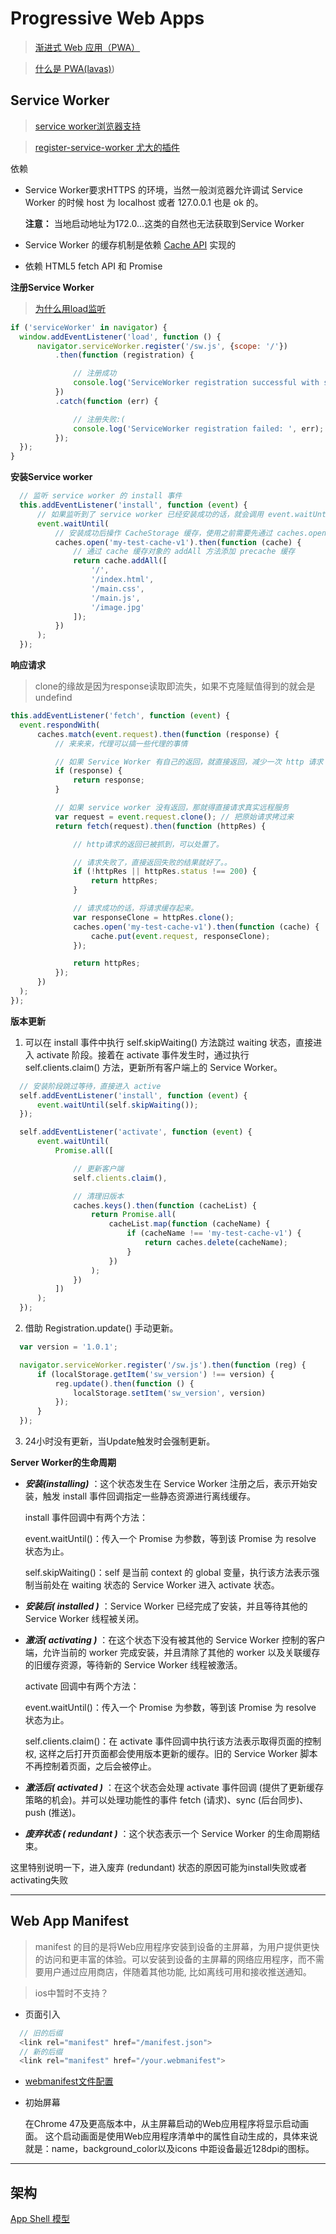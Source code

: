 # Progressive Web Apps

> [渐进式 Web 应用（PWA）](https://developer.mozilla.org/zh-CN/docs/Web/Progressive_web_apps)

> [什么是 PWA(lavas)](https://lavas.baidu.com/pwa/engage-retain-users/add-to-home-screen/introduction))

## Service Worker

> [service worker浏览器支持](https://jakearchibald.github.io/isserviceworkerready/)

> [register-service-worker 尤大的插件](https://github.com/yyx990803/register-service-worker)

依赖
  + Service Worker要求HTTPS 的环境，当然一般浏览器允许调试 Service Worker 的时候 host 为 localhost 或者 127.0.0.1 也是 ok 的。

    **注意：** 当地启动地址为172.0...这类的自然也无法获取到Service Worker

  - Service Worker 的缓存机制是依赖 [Cache API](https://developer.mozilla.org/zh-CN/docs/Web/API/Cache) 实现的

  + 依赖 HTML5 fetch API 和 Promise

**注册Service Worker**

  > [为什么用load监听](https://developers.google.com/web/fundamentals/primers/service-workers/registration)

  ```javascript
  if ('serviceWorker' in navigator) {
    window.addEventListener('load', function () {
        navigator.serviceWorker.register('/sw.js', {scope: '/'})
            .then(function (registration) {

                // 注册成功
                console.log('ServiceWorker registration successful with scope: ', registration.scope);
            })
            .catch(function (err) {

                // 注册失败:(
                console.log('ServiceWorker registration failed: ', err);
            });
    });
  }
  ```

**安装Service worker**

  ```javascript
    // 监听 service worker 的 install 事件
    this.addEventListener('install', function (event) {
        // 如果监听到了 service worker 已经安装成功的话，就会调用 event.waitUntil 回调函数
        event.waitUntil(
            // 安装成功后操作 CacheStorage 缓存，使用之前需要先通过 caches.open() 打开对应缓存空间。
            caches.open('my-test-cache-v1').then(function (cache) {
                // 通过 cache 缓存对象的 addAll 方法添加 precache 缓存
                return cache.addAll([
                    '/',
                    '/index.html',
                    '/main.css',
                    '/main.js',
                    '/image.jpg'
                ]);
            })
        );
    });
  ```

**响应请求**

  > clone的缘故是因为response读取即流失，如果不克隆赋值得到的就会是undefind

  ```javascript
  this.addEventListener('fetch', function (event) {
    event.respondWith(
        caches.match(event.request).then(function (response) {
            // 来来来，代理可以搞一些代理的事情

            // 如果 Service Worker 有自己的返回，就直接返回，减少一次 http 请求
            if (response) {
                return response;
            }

            // 如果 service worker 没有返回，那就得直接请求真实远程服务
            var request = event.request.clone(); // 把原始请求拷过来
            return fetch(request).then(function (httpRes) {

                // http请求的返回已被抓到，可以处置了。

                // 请求失败了，直接返回失败的结果就好了。。
                if (!httpRes || httpRes.status !== 200) {
                    return httpRes;
                }

                // 请求成功的话，将请求缓存起来。
                var responseClone = httpRes.clone();
                caches.open('my-test-cache-v1').then(function (cache) {
                    cache.put(event.request, responseClone);
                });

                return httpRes;
            });
        })
    );
  });
  ```
**版本更新**
  1. 可以在 install 事件中执行 self.skipWaiting() 方法跳过 waiting 状态，直接进入 activate 阶段。接着在 activate 事件发生时，通过执行 self.clients.claim() 方法，更新所有客户端上的 Service Worker。

  ```javascript
    // 安装阶段跳过等待，直接进入 active
    self.addEventListener('install', function (event) {
        event.waitUntil(self.skipWaiting());
    });

    self.addEventListener('activate', function (event) {
        event.waitUntil(
            Promise.all([

                // 更新客户端
                self.clients.claim(),

                // 清理旧版本
                caches.keys().then(function (cacheList) {
                    return Promise.all(
                        cacheList.map(function (cacheName) {
                            if (cacheName !== 'my-test-cache-v1') {
                                return caches.delete(cacheName);
                            }
                        })
                    );
                })
            ])
        );
    });
  ```
  2. 借助 Registration.update() 手动更新。

  ```javascript
    var version = '1.0.1';

    navigator.serviceWorker.register('/sw.js').then(function (reg) {
        if (localStorage.getItem('sw_version') !== version) {
            reg.update().then(function () {
                localStorage.setItem('sw_version', version)
            });
        }
    });
  ```
  3. 24小时没有更新，当Update触发时会强制更新。


**Server Worker的生命周期**

  + ***安装(installing)*** ：这个状态发生在 Service Worker 注册之后，表示开始安装，触发 install 事件回调指定一些静态资源进行离线缓存。

    install 事件回调中有两个方法：

    event.waitUntil()：传入一个 Promise 为参数，等到该 Promise 为 resolve 状态为止。

    self.skipWaiting()：self 是当前 context 的 global 变量，执行该方法表示强制当前处在 waiting 状态的 Service Worker 进入 activate 状态。

  - ***安装后( installed )*** ：Service Worker 已经完成了安装，并且等待其他的 Service Worker 线程被关闭。

  + ***激活( activating )*** ：在这个状态下没有被其他的 Service Worker 控制的客户端，允许当前的 worker 完成安装，并且清除了其他的 worker 以及关联缓存的旧缓存资源，等待新的 Service Worker 线程被激活。

    activate 回调中有两个方法：

    event.waitUntil()：传入一个 Promise 为参数，等到该 Promise 为 resolve 状态为止。

    self.clients.claim()：在 activate 事件回调中执行该方法表示取得页面的控制权, 这样之后打开页面都会使用版本更新的缓存。旧的 Service Worker 脚本不再控制着页面，之后会被停止。

  - ***激活后( activated )*** ：在这个状态会处理 activate 事件回调 (提供了更新缓存策略的机会)。并可以处理功能性的事件 fetch (请求)、sync (后台同步)、push (推送)。

  + ***废弃状态 ( redundant )*** ：这个状态表示一个 Service Worker 的生命周期结束。

  这里特别说明一下，进入废弃 (redundant) 状态的原因可能为install失败或者activating失败


---

## Web App Manifest

>manifest 的目的是将Web应用程序安装到设备的主屏幕，为用户提供更快的访问和更丰富的体验。可以安装到设备的主屏幕的网络应用程序，而不需要用户通过应用商店，伴随着其他功能, 比如离线可用和接收推送通知。

>ios中暂时不支持？

+ 页面引入

```javascript
  // 旧的后缀
  <link rel="manifest" href="/manifest.json">
  // 新的后缀
  <link rel="manifest" href="/your.webmanifest">
```

- [webmanifest文件配置](https://developer.mozilla.org/zh-CN/docs/Web/Manifest)

+ 初始屏幕

  在Chrome 47及更高版本中，从主屏幕启动的Web应用程序将显示启动画面。 这个启动画面是使用Web应用程序清单中的属性自动生成的，具体来说就是：name，background_color以及icons 中距设备最近128dpi的图标。

---

## 架构

[App Shell 模型](https://developers.google.cn/web/fundamentals/architecture/app-shell)
